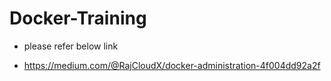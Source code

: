 # Docker-Training

- please refer below link

- https://medium.com/@RajCloudX/docker-administration-4f004dd92a2f